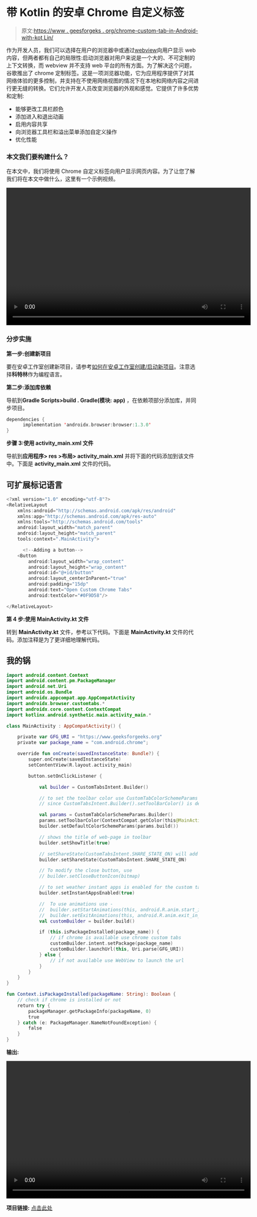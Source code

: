 # 带 Kotlin 的安卓 Chrome 自定义标签

> 原文:[https://www . geesforgeks . org/chrome-custom-tab-in-Android-with-kot Lin/](https://www.geeksforgeeks.org/chrome-custom-tabs-in-android-with-kotlin/)

作为开发人员，我们可以选择在用户的浏览器中或通过[webview](https://www.geeksforgeeks.org/android-webview-in-kotlin/)向用户显示 web 内容，但两者都有自己的局限性:启动浏览器对用户来说是一个大的、不可定制的上下文转换，而 webview 并不支持 web 平台的所有方面。为了解决这个问题，谷歌推出了 chrome 定制标签。这是一项浏览器功能，它为应用程序提供了对其网络体验的更多控制，并支持在不使用网络视图的情况下在本地和网络内容之间进行更无缝的转换。它们允许开发人员改变浏览器的外观和感觉。它提供了许多优势和定制:

*   能够更改工具栏颜色
*   添加进入和退出动画
*   启用内容共享
*   向浏览器工具栏和溢出菜单添加自定义操作
*   优化性能

### **本文我们要构建什么？**

在本文中，我们将使用 Chrome 自定义标签向用户显示网页内容。为了让您了解我们将在本文中做什么，这里有一个示例视频。

<video class="wp-video-shortcode" id="video-670108-1" width="640" height="360" preload="metadata" controls=""><source type="video/mp4" src="https://media.geeksforgeeks.org/wp-content/uploads/20210815144335/chrometabs.mp4?_=1">[https://media.geeksforgeeks.org/wp-content/uploads/20210815144335/chrometabs.mp4](https://media.geeksforgeeks.org/wp-content/uploads/20210815144335/chrometabs.mp4)</video>

### **分步实施**

**第一步:创建新项目**

要在安卓工作室创建新项目，请参考[如何在安卓工作室创建/启动新项目](https://www.geeksforgeeks.org/android-how-to-create-start-a-new-project-in-android-studio/)。注意选择**科特林**作为编程语言。

**第二步:添加库依赖**

导航到**Gradle Scripts>build . Gradle(模块:** **app)** ，在依赖项部分添加库，并同步项目。

```kt
dependencies {
      implementation 'androidx.browser:browser:1.3.0'
}
```

**步骤 3:使用 activity_main.xml 文件**

导航到**应用程序> res >布局> activity_main.xml** 并将下面的代码添加到该文件中。下面是 **activity_main.xml** 文件的代码。

## 可扩展标记语言

```kt
<?xml version="1.0" encoding="utf-8"?>
<RelativeLayout 
    xmlns:android="http://schemas.android.com/apk/res/android"
    xmlns:app="http://schemas.android.com/apk/res-auto"
    xmlns:tools="http://schemas.android.com/tools"
    android:layout_width="match_parent"
    android:layout_height="match_parent"
    tools:context=".MainActivity">

      <!--Adding a button-->
    <Button
        android:layout_width="wrap_content"
        android:layout_height="wrap_content"
        android:id="@+id/button"
        android:layout_centerInParent="true"
        android:padding="15dp"
        android:text="Open Custom Chrome Tabs"
        android:textColor="#0F9D58"/>

</RelativeLayout>
```

**第 4 步:使用 MainActivity.kt 文件**

转到 **MainActivity.kt** 文件，参考以下代码。下面是 **MainActivity.kt** 文件的代码。添加注释是为了更详细地理解代码。

## 我的锅

```kt
import android.content.Context
import android.content.pm.PackageManager
import android.net.Uri
import android.os.Bundle
import androidx.appcompat.app.AppCompatActivity
import androidx.browser.customtabs.*
import androidx.core.content.ContextCompat
import kotlinx.android.synthetic.main.activity_main.*

class MainActivity : AppCompatActivity() {

    private var GFG_URI = "https://www.geeksforgeeks.org"
    private var package_name = "com.android.chrome";

    override fun onCreate(savedInstanceState: Bundle?) {
        super.onCreate(savedInstanceState)
        setContentView(R.layout.activity_main)

        button.setOnClickListener {

            val builder = CustomTabsIntent.Builder()

            // to set the toolbar color use CustomTabColorSchemeParams
            // since CustomTabsIntent.Builder().setToolBarColor() is deprecated

            val params = CustomTabColorSchemeParams.Builder()
            params.setToolbarColor(ContextCompat.getColor(this@MainActivity, R.color.colorPrimary))
            builder.setDefaultColorSchemeParams(params.build())

            // shows the title of web-page in toolbar
            builder.setShowTitle(true)

            // setShareState(CustomTabsIntent.SHARE_STATE_ON) will add a menu to share the web-page
            builder.setShareState(CustomTabsIntent.SHARE_STATE_ON)

            // To modify the close button, use
            // builder.setCloseButtonIcon(bitmap)

            // to set weather instant apps is enabled for the custom tab or not, use
            builder.setInstantAppsEnabled(true)

            //  To use animations use -
            //  builder.setStartAnimations(this, android.R.anim.start_in_anim, android.R.anim.start_out_anim)
            //  builder.setExitAnimations(this, android.R.anim.exit_in_anim, android.R.anim.exit_out_anim)
            val customBuilder = builder.build()

            if (this.isPackageInstalled(package_name)) {
                // if chrome is available use chrome custom tabs
                customBuilder.intent.setPackage(package_name)
                customBuilder.launchUrl(this, Uri.parse(GFG_URI))
            } else {
                // if not available use WebView to launch the url
            }
        }
    }
}

fun Context.isPackageInstalled(packageName: String): Boolean {
    // check if chrome is installed or not
    return try {
        packageManager.getPackageInfo(packageName, 0)
        true
    } catch (e: PackageManager.NameNotFoundException) {
        false
    }
}
```

**输出:**

<video class="wp-video-shortcode" id="video-670108-2" width="640" height="360" preload="metadata" controls=""><source type="video/mp4" src="https://media.geeksforgeeks.org/wp-content/uploads/20210815144335/chrometabs.mp4?_=2">[https://media.geeksforgeeks.org/wp-content/uploads/20210815144335/chrometabs.mp4](https://media.geeksforgeeks.org/wp-content/uploads/20210815144335/chrometabs.mp4)</video>

**项目链接:** [点击此处](https://media.geeksforgeeks.org/wp-content/cdn-uploads/20210829235251/GFGChromeCustomTabs-master.zip)